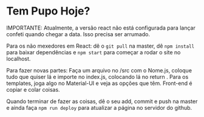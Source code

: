 # Tem Pupo Hoje?

IMPORTANTE: Atualmente, a versão react não está configurada para lançar confeti quando chegar a data. Isso precisa ser arrumado.

Para os não mexedores em React: dê o ```git pull``` na master, dê ```npm install``` para baixar dependências e ```npm start``` para começar a rodar o site no localhost.

Para fazer novas partes: Faça um arquivo no /src com o Nome.js, coloque tudo que quiser lá e importe no index.js, colocando lá no return <Nome />. Para os templates, joga algo no Material-UI e veja as opções que têm. Front-end é copiar e colar coisas.

Quando terminar de fazer as coisas, dê o seu add, commit e push na master e ainda faça ```npm run deploy``` para atualizar a página no servidor do github.
